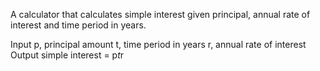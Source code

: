 A calculator that calculates simple interest given principal, annual rate of interest and time period in years.

Input
p, principal amount
t, time period in years
r, annual rate of interest
Output
simple interest = p*t*r
